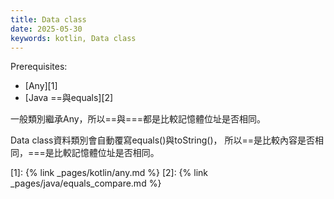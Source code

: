 ```yaml
---
title: Data class
date: 2025-05-30
keywords: kotlin, Data class
---
```

Prerequisites:

- [Any][1]
- [Java ==與equals][2]

一般類別繼承Any，所以==與===都是比較記憶體位址是否相同。

Data class資料類別會自動覆寫equals()與toString()，
所以==是比較內容是否相同，===是比較記憶體位址是否相同。





[1]: {% link _pages/kotlin/any.md %}
[2]: {% link _pages/java/equals_compare.md %}